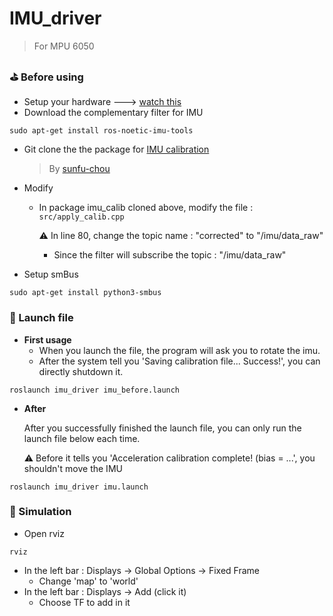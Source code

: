 # IMU_driver
> For MPU 6050

### :golf: Before using
- Setup your hardware ---> [watch this](https://blog.gtwang.org/iot/raspberry-pi-mpu6050-six-axis-gyro-accelerometer-1/)
- Download the complementary filter for IMU
```bash=1
sudo apt-get install ros-noetic-imu-tools
```
- Git clone the the package for [IMU calibration](https://github.com/sunfu-chou/imu_calib)

  > By [sunfu-chou](https://github.com/sunfu-chou)

- Modify
  
  - In package imu_calib cloned above, modify the file : ```src/apply_calib.cpp```
  
    :warning: In line 80, change the topic name : "corrected" to "/imu/data_raw"
    - Since the filter will subscribe the topic : "/imu/data_raw"
- Setup smBus
```bash=1
sudo apt-get install python3-smbus
```
  
### :rocket: Launch file
- **First usage**
  - When you launch the file, the program will ask you to rotate the imu. 
  - After the system tell you 'Saving calibration file... Success!', you can directly shutdown it.
```bash=1
roslaunch imu_driver imu_before.launch
```
- **After**

  After you successfully finished the launch file, you can only run the launch file below each time.
  
  :warning: Before it tells you 'Acceleration calibration complete! (bias = ...', you shouldn't move the IMU

```bash=1
roslaunch imu_driver imu.launch
```
  
### :rocket: Simulation
- Open rviz
```
rviz
```
- In the left bar : Displays -> Global Options -> Fixed Frame
  - Change 'map' to 'world'
- In the left bar : Displays -> Add  (click it)
  - Choose TF to add in it
